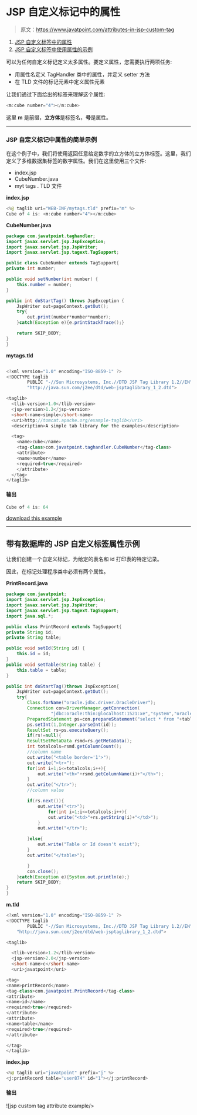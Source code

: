 # JSP 自定义标记中的属性

> 原文：<https://www.javatpoint.com/attributes-in-jsp-custom-tag>

1.  [JSP 自定义标签中的属性](#)
2.  [JSP 自定义标签中使用属性的示例](#)

可以为任何自定义标记定义太多属性。要定义属性，您需要执行两项任务:

*   用属性名定义 TagHandler 类中的属性，并定义 setter 方法
*   在 TLD 文件的标记元素中定义属性元素

让我们通过下面给出的标签来理解这个属性:

```java
<m:cube number="4"></m:cube>

```

这里 **m** 是前缀，**立方体**是标签名，**号**是属性。

* * *

### JSP 自定义标记中属性的简单示例

在这个例子中，我们将使用返回任意给定数字的立方体的立方体标签。这里，我们定义了多维数据集标签的数字属性。我们在这里使用三个文件:

*   index.jsp
*   CubeNumber.java
*   myt tags . TLD 文件

**index.jsp**

```java
<%@ taglib uri="WEB-INF/mytags.tld" prefix="m" %>
Cube of 4 is: <m:cube number="4"></m:cube>

```

**CubeNumber.java**

```java
package com.javatpoint.taghandler;
import javax.servlet.jsp.JspException;
import javax.servlet.jsp.JspWriter;
import javax.servlet.jsp.tagext.TagSupport;

public class CubeNumber extends TagSupport{
private int number;

public void setNumber(int number) {
	this.number = number;
}

public int doStartTag() throws JspException {
	JspWriter out=pageContext.getOut();
	try{
		out.print(number*number*number);
	}catch(Exception e){e.printStackTrace();}

	return SKIP_BODY;
}
}

```

**mytags.tld**

```java

<?xml version="1.0" encoding="ISO-8859-1" ?>
<!DOCTYPE taglib
        PUBLIC "-//Sun Microsystems, Inc.//DTD JSP Tag Library 1.2//EN"
        "http://java.sun.com/j2ee/dtd/web-jsptaglibrary_1_2.dtd">

<taglib>
  <tlib-version>1.0</tlib-version>
  <jsp-version>1.2</jsp-version>
  <short-name>simple</short-name>
  <uri>http://tomcat.apache.org/example-taglib</uri>
  <description>A simple tab library for the examples</description>

  <tag>
    <name>cube</name>
    <tag-class>com.javatpoint.taghandler.CubeNumber</tag-class>
    <attribute>
    <name>number</name>
    <required>true</required>
    </attribute>
  </tag>
</taglib>

```

#### 输出

```java
Cube of 4 is: 64

```

[download this example](https://static.javatpoint.com/src/jsp/customattribute.zip)

* * *

## 带有数据库的 JSP 自定义标签属性示例

让我们创建一个自定义标记，为给定的表名和 id 打印表的特定记录。

因此，在标记处理程序类中必须有两个属性。

**PrintRecord.java**

```java
package com.javatpoint;
import javax.servlet.jsp.JspException;
import javax.servlet.jsp.JspWriter;
import javax.servlet.jsp.tagext.TagSupport;
import java.sql.*;

public class PrintRecord extends TagSupport{
private String id;
private String table;

public void setId(String id) {
	this.id = id;
}
public void setTable(String table) {
	this.table = table;
}

public int doStartTag()throws JspException{
	JspWriter out=pageContext.getOut();
	try{ 
		Class.forName("oracle.jdbc.driver.OracleDriver");
		Connection con=DriverManager.getConnection(
                 "jdbc:oracle:thin:@localhost:1521:xe","system","oracle");
		PreparedStatement ps=con.prepareStatement("select * from "+table+" where id=?");
		ps.setInt(1,Integer.parseInt(id));
		ResultSet rs=ps.executeQuery();
		if(rs!=null){
		ResultSetMetaData rsmd=rs.getMetaData();
		int totalcols=rsmd.getColumnCount();
		//column name
		out.write("<table border='1'>");
		out.write("<tr>");
		for(int i=1;i<=totalcols;i++){
			out.write("<th>"+rsmd.getColumnName(i)+"</th>");
		}
		out.write("</tr>");
		//column value

		if(rs.next()){
			out.write("<tr>");
				for(int i=1;i<=totalcols;i++){
				out.write("<td>"+rs.getString(i)+"</td>");
			}
			out.write("</tr>");

		}else{
			out.write("Table or Id doesn't exist");
		}
		out.write("</table>");

		}
		con.close();
	}catch(Exception e){System.out.println(e);}
	return SKIP_BODY;
}
}

```

**m.tld**

```java
<?xml version="1.0" encoding="ISO-8859-1" ?>  
<!DOCTYPE taglib  
        PUBLIC "-//Sun Microsystems, Inc.//DTD JSP Tag Library 1.2//EN"  
    "http://java.sun.com/j2ee/dtd/web-jsptaglibrary_1_2.dtd">  

<taglib>

  <tlib-version>1.2</tlib-version>
  <jsp-version>2.0</jsp-version>
  <short-name>c</short-name>
  <uri>javatpoint</uri>

<tag>
<name>printRecord</name>
<tag-class>com.javatpoint.PrintRecord</tag-class>
<attribute>
<name>id</name>
<required>true</required>
</attribute>
<attribute>
<name>table</name>
<required>true</required>
</attribute>

</tag>
</taglib>

```

**index.jsp**

```java
<%@ taglib uri="javatpoint" prefix="j" %>
<j:printRecord table="user874" id="1"></j:printRecord>

```

#### 输出

![jsp custom tag attribute example/>

<div id=](../img/79fe865108b5e6acfa10df833bc46b29.png) [download this example](https://static.javatpoint.com/src/jsp/customtagattribute.zip)